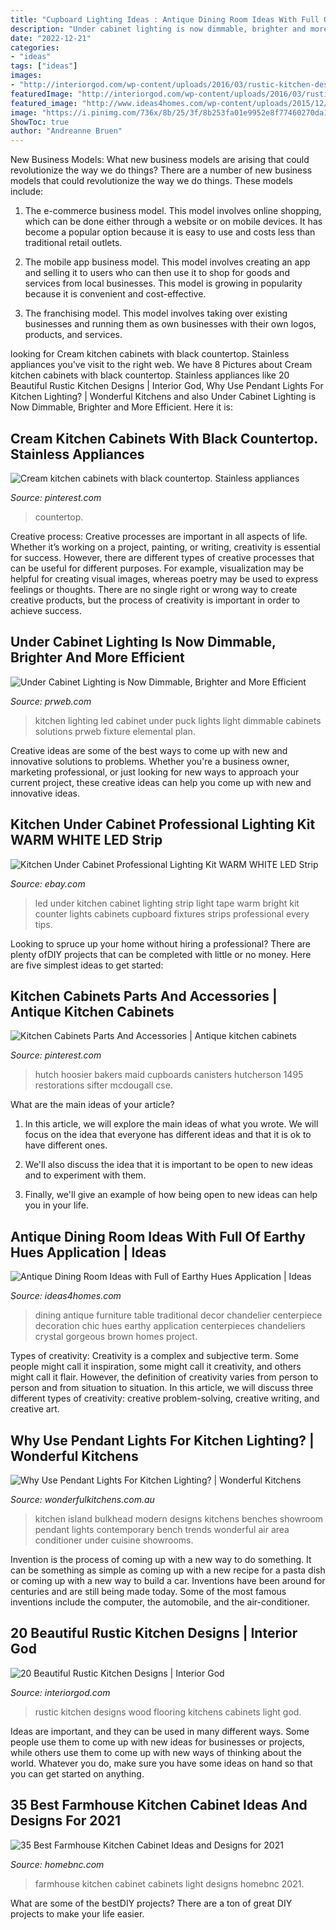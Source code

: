 ```yaml
---
title: "Cupboard Lighting Ideas : Antique Dining Room Ideas With Full Of Earthy Hues Application"
description: "Under cabinet lighting is now dimmable, brighter and more efficient"
date: "2022-12-21"
categories:
- "ideas"
tags: ["ideas"]
images:
- "http://interiorgod.com/wp-content/uploads/2016/03/rustic-kitchen-design-ideas-wood-flooring.jpg"
featuredImage: "http://interiorgod.com/wp-content/uploads/2016/03/rustic-kitchen-design-ideas-wood-flooring.jpg"
featured_image: "http://www.ideas4homes.com/wp-content/uploads/2015/12/Eclectic-Decoration-Furniture-in-Antique-Dining-Room-Ideas-with-Best-Candlelier-above-Chic-Accessory.jpg"
image: "https://i.pinimg.com/736x/8b/25/3f/8b253fa01e9952e8f77460270da1e649.jpg"
ShowToc: true
author: "Andreanne Bruen"
---
```



New Business Models: What new business models are arising that could revolutionize the way we do things?
There are a number of new business models that could revolutionize the way we do things. These models include:
1. The e-commerce business model. This model involves online shopping, which can be done either through a website or on mobile devices. It has become a popular option because it is easy to use and costs less than traditional retail outlets.

2. The mobile app business model. This model involves creating an app and selling it to users who can then use it to shop for goods and services from local businesses. This model is growing in popularity because it is convenient and cost-effective.

3. The franchising model. This model involves taking over existing businesses and running them as own businesses with their own logos, products, and services.

	

		
looking for Cream kitchen cabinets with black countertop. Stainless appliances you've visit to the right web. We have 8 Pictures about Cream kitchen cabinets with black countertop. Stainless appliances like 20 Beautiful Rustic Kitchen Designs | Interior God, Why Use Pendant Lights For Kitchen Lighting? | Wonderful Kitchens and also Under Cabinet Lighting is Now Dimmable, Brighter and More Efficient. Here it is:
		
    
## Cream Kitchen Cabinets With Black Countertop. Stainless Appliances

<img loading=lazy src="https://i.pinimg.com/736x/97/8b/d2/978bd27fe02778f1f3d4cf6e52ffecf7.jpg" onerror="this.onerror=null;this.src='https://tse1.mm.bing.net/th?id=OIP.row6nayK7iGC5wXdDnBYHQHaJ3&amp;pid=15.1';" alt="Cream kitchen cabinets with black countertop. Stainless appliances">

_Source: pinterest.com_

>countertop. 

	

Creative process:
Creative processes are important in all aspects of life. Whether it’s working on a project, painting, or writing, creativity is essential for success. However, there are different types of creative processes that can be useful for different purposes. For example, visualization may be helpful for creating visual images, whereas poetry may be used to express feelings or thoughts. There are no single right or wrong way to create creative products, but the process of creativity is important in order to achieve success.

    
## Under Cabinet Lighting Is Now Dimmable, Brighter And More Efficient

<img loading=lazy src="http://ww1.prweb.com/prfiles/2010/09/29/4587164/0_DImmablePuckinKitchen1.jpg" onerror="this.onerror=null;this.src='https://tse1.mm.bing.net/th?id=OIP.oTBQwdaIPaAnMRb6sg33gwHaHa&amp;pid=15.1';" alt="Under Cabinet Lighting is Now Dimmable, Brighter and More Efficient">

_Source: prweb.com_

>kitchen lighting led cabinet under puck lights light dimmable cabinets solutions prweb fixture elemental plan. 

	

Creative ideas are some of the best ways to come up with new and innovative solutions to problems. Whether you're a business owner, marketing professional, or just looking for new ways to approach your current project, these creative ideas can help you come up with new and innovative ideas.

    
## Kitchen Under Cabinet Professional Lighting Kit WARM WHITE LED Strip

<img loading=lazy src="https://i.ebayimg.com/images/i/301030514514-0-1/s-l1000.jpg" onerror="this.onerror=null;this.src='https://tse2.mm.bing.net/th?id=OIP.RNpuF69eW1Difgdz71H33AHaGA&amp;pid=15.1';" alt="Kitchen Under Cabinet Professional Lighting Kit WARM WHITE LED Strip">

_Source: ebay.com_

>led under kitchen cabinet lighting strip light tape warm bright kit counter lights cabinets cupboard fixtures strips professional every tips. 

	

Looking to spruce up your home without hiring a professional? There are plenty ofDIY projects that can be completed with little or no money. Here are five simplest ideas to get started: 

    
## Kitchen Cabinets Parts And Accessories | Antique Kitchen Cabinets

<img loading=lazy src="https://i.pinimg.com/736x/8b/25/3f/8b253fa01e9952e8f77460270da1e649.jpg" onerror="this.onerror=null;this.src='https://tse2.mm.bing.net/th?id=OIP.vsWM_i2E9JbxJ82Ec69OOQHaJ3&amp;pid=15.1';" alt="Kitchen Cabinets Parts And Accessories | Antique kitchen cabinets">

_Source: pinterest.com_

>hutch hoosier bakers maid cupboards canisters hutcherson 1495 restorations sifter mcdougall cse. 

	

What are the main ideas of your article?
1. In this article, we will explore the main ideas of what you wrote. We will focus on the idea that everyone has different ideas and that it is ok to have different ones.
2. We'll also discuss the idea that it is important to be open to new ideas and to experiment with them.

3. Finally, we'll give an example of how being open to new ideas can help you in your life.

    
## Antique Dining Room Ideas With Full Of Earthy Hues Application | Ideas

<img loading=lazy src="http://www.ideas4homes.com/wp-content/uploads/2015/12/Eclectic-Decoration-Furniture-in-Antique-Dining-Room-Ideas-with-Best-Candlelier-above-Chic-Accessory.jpg" onerror="this.onerror=null;this.src='https://tse1.mm.bing.net/th?id=OIP.WndVTtI69z5uOzKhGCTNSAHaJr&amp;pid=15.1';" alt="Antique Dining Room Ideas with Full of Earthy Hues Application | Ideas">

_Source: ideas4homes.com_

>dining antique furniture table traditional decor chandelier centerpiece decoration chic hues earthy application centerpieces chandeliers crystal gorgeous brown homes project. 

	

Types of creativity:
Creativity is a complex and subjective term. Some people might call it inspiration, some might call it creativity, and others might call it flair. However, the definition of creativity varies from person to person and from situation to situation. In this article, we will discuss three different types of creativity: creative problem-solving, creative writing, and creative art.

    
## Why Use Pendant Lights For Kitchen Lighting? | Wonderful Kitchens

<img loading=lazy src="https://wonderfulkitchens.com.au/wp-content/uploads/2018/01/WK_NorthBondi_020.jpg" onerror="this.onerror=null;this.src='https://tse2.mm.bing.net/th?id=OIP.bI4re72AfdBG6e_YfkHbIAHaF4&amp;pid=15.1';" alt="Why Use Pendant Lights For Kitchen Lighting? | Wonderful Kitchens">

_Source: wonderfulkitchens.com.au_

>kitchen island bulkhead modern designs kitchens benches showroom pendant lights contemporary bench trends wonderful air area conditioner under cuisine showrooms. 

	

Invention is the process of coming up with a new way to do something. It can be something as simple as coming up with a new recipe for a pasta dish or coming up with a new way to build a car. Inventions have been around for centuries and are still being made today. Some of the most famous inventions include the computer, the automobile, and the air-conditioner.

    
## 20 Beautiful Rustic Kitchen Designs | Interior God

<img loading=lazy src="http://interiorgod.com/wp-content/uploads/2016/03/rustic-kitchen-design-ideas-wood-flooring.jpg" onerror="this.onerror=null;this.src='https://tse2.mm.bing.net/th?id=OIP.sWtJXYJgVliLJxKMZi-Q2gHaLH&amp;pid=15.1';" alt="20 Beautiful Rustic Kitchen Designs | Interior God">

_Source: interiorgod.com_

>rustic kitchen designs wood flooring kitchens cabinets light god. 

	

Ideas are important, and they can be used in many different ways. Some people use them to come up with new ideas for businesses or projects, while others use them to come up with new ways of thinking about the world. Whatever you do, make sure you have some ideas on hand so that you can get started on anything.

    
## 35 Best Farmhouse Kitchen Cabinet Ideas And Designs For 2021

<img loading=lazy src="https://homebnc.com/homeimg/2018/01/24-farmhouse-kitchen-cabinet-ideas-homebnc.jpg" onerror="this.onerror=null;this.src='https://tse4.mm.bing.net/th?id=OIP.6hkaV74pcUEF-rr2w6f1SAHaE7&amp;pid=15.1';" alt="35 Best Farmhouse Kitchen Cabinet Ideas and Designs for 2021">

_Source: homebnc.com_

>farmhouse kitchen cabinet cabinets light designs homebnc 2021. 

	

What are some of the bestDIY projects?
There are a ton of great DIY projects to make your life easier.


